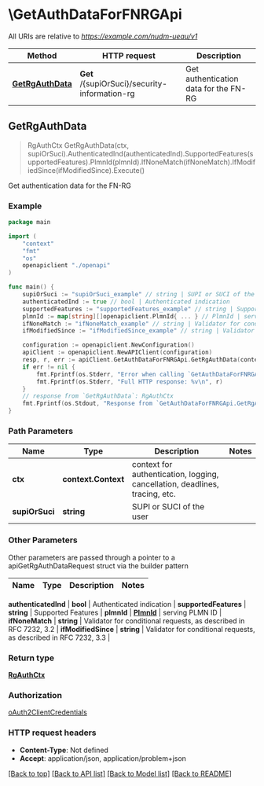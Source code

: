 # \GetAuthDataForFNRGApi

All URIs are relative to *https://example.com/nudm-ueau/v1*

Method | HTTP request | Description
------------- | ------------- | -------------
[**GetRgAuthData**](GetAuthDataForFNRGApi.md#GetRgAuthData) | **Get** /{supiOrSuci}/security-information-rg | Get authentication data for the FN-RG



## GetRgAuthData

> RgAuthCtx GetRgAuthData(ctx, supiOrSuci).AuthenticatedInd(authenticatedInd).SupportedFeatures(supportedFeatures).PlmnId(plmnId).IfNoneMatch(ifNoneMatch).IfModifiedSince(ifModifiedSince).Execute()

Get authentication data for the FN-RG

### Example

```go
package main

import (
    "context"
    "fmt"
    "os"
    openapiclient "./openapi"
)

func main() {
    supiOrSuci := "supiOrSuci_example" // string | SUPI or SUCI of the user
    authenticatedInd := true // bool | Authenticated indication
    supportedFeatures := "supportedFeatures_example" // string | Supported Features (optional)
    plmnId := map[string][]openapiclient.PlmnId{ ... } // PlmnId | serving PLMN ID (optional)
    ifNoneMatch := "ifNoneMatch_example" // string | Validator for conditional requests, as described in RFC 7232, 3.2 (optional)
    ifModifiedSince := "ifModifiedSince_example" // string | Validator for conditional requests, as described in RFC 7232, 3.3 (optional)

    configuration := openapiclient.NewConfiguration()
    apiClient := openapiclient.NewAPIClient(configuration)
    resp, r, err := apiClient.GetAuthDataForFNRGApi.GetRgAuthData(context.Background(), supiOrSuci).AuthenticatedInd(authenticatedInd).SupportedFeatures(supportedFeatures).PlmnId(plmnId).IfNoneMatch(ifNoneMatch).IfModifiedSince(ifModifiedSince).Execute()
    if err != nil {
        fmt.Fprintf(os.Stderr, "Error when calling `GetAuthDataForFNRGApi.GetRgAuthData``: %v\n", err)
        fmt.Fprintf(os.Stderr, "Full HTTP response: %v\n", r)
    }
    // response from `GetRgAuthData`: RgAuthCtx
    fmt.Fprintf(os.Stdout, "Response from `GetAuthDataForFNRGApi.GetRgAuthData`: %v\n", resp)
}
```

### Path Parameters


Name | Type | Description  | Notes
------------- | ------------- | ------------- | -------------
**ctx** | **context.Context** | context for authentication, logging, cancellation, deadlines, tracing, etc.
**supiOrSuci** | **string** | SUPI or SUCI of the user | 

### Other Parameters

Other parameters are passed through a pointer to a apiGetRgAuthDataRequest struct via the builder pattern


Name | Type | Description  | Notes
------------- | ------------- | ------------- | -------------

 **authenticatedInd** | **bool** | Authenticated indication | 
 **supportedFeatures** | **string** | Supported Features | 
 **plmnId** | [**PlmnId**](PlmnId.md) | serving PLMN ID | 
 **ifNoneMatch** | **string** | Validator for conditional requests, as described in RFC 7232, 3.2 | 
 **ifModifiedSince** | **string** | Validator for conditional requests, as described in RFC 7232, 3.3 | 

### Return type

[**RgAuthCtx**](RgAuthCtx.md)

### Authorization

[oAuth2ClientCredentials](../README.md#oAuth2ClientCredentials)

### HTTP request headers

- **Content-Type**: Not defined
- **Accept**: application/json, application/problem+json

[[Back to top]](#) [[Back to API list]](../README.md#documentation-for-api-endpoints)
[[Back to Model list]](../README.md#documentation-for-models)
[[Back to README]](../README.md)

